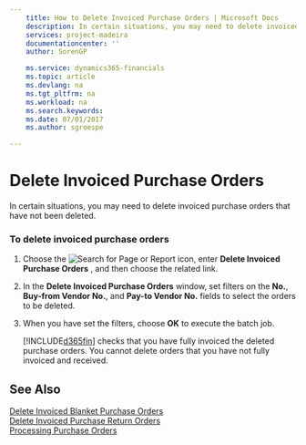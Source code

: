 ```yaml
---
    title: How to Delete Invoiced Purchase Orders | Microsoft Docs
    description: In certain situations, you may need to delete invoiced purchase orders that have not been deleted.
    services: project-madeira
    documentationcenter: ''
    author: SorenGP

    ms.service: dynamics365-financials
    ms.topic: article
    ms.devlang: na
    ms.tgt_pltfrm: na
    ms.workload: na
    ms.search.keywords:
    ms.date: 07/01/2017
    ms.author: sgroespe

---
```

# Delete Invoiced Purchase Orders
In certain situations, you may need to delete invoiced purchase orders that have not been deleted.  
  
### To delete invoiced purchase orders  
  
1.  Choose the ![Search for Page or Report](media/ui-search/search_small.png "Search for Page or Report icon") icon, enter **Delete Invoiced Purchase Orders** , and then choose the related link.  
  
2.  In the **Delete Invoiced Purchase Orders** window, set filters on the **No.**, **Buy-from Vendor No.**, and **Pay-to Vendor No.** fields to select the orders to be deleted.  
  
3.  When you have set the filters, choose **OK** to execute the batch job.  
  
     [!INCLUDE[d365fin](includes/d365fin_md.md)] checks that you have fully invoiced the deleted purchase orders. You cannot delete orders that you have not fully invoiced and received.  
  
## See Also  
 [Delete Invoiced Blanket Purchase Orders](../how-to-delete-invoiced-blanket-purchase-orders.md)   
 [Delete Invoiced Purchase Return Orders](../how-to-delete-invoiced-purchase-return-orders.md)   
 [Processing Purchase Orders](../processing-purchase-orders.md)